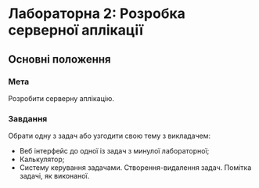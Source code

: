 # Лабораторна 2: Розробка серверної аплікації

## Основні положення

### Мета
Розробити серверну аплікацію.

### Завдання
Обрати одну з задач або узгодити свою тему з викладачем:
- Веб інтерфейс до одної із задач з минулої лабораторної;
- Калькулятор;
- Систему керування задачами. Створення-видалення задач. Помітка задачі, як виконаної.
